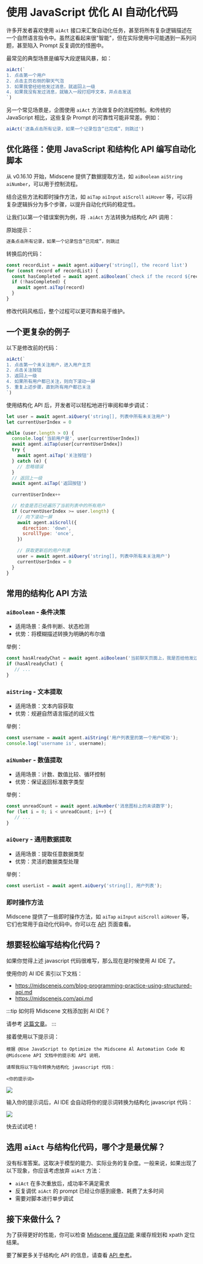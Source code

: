 # 使用 JavaScript 优化 AI 自动化代码

许多开发者喜欢使用 `aiAct` 接口来汇聚自动化任务，甚至将所有复杂逻辑描述在一个自然语言指令中。虽然这看起来很"智能"，但在实际使用中可能遇到一系列问题，甚至陷入 Prompt 反复调优的怪圈中。

最常见的典型场景是编写大段逻辑风暴，如：

```javascript
aiAct(`
1. 点击第一个用户
2. 点击主页右侧的聊天气泡
3. 如果我曾经给他发过消息，就返回上一级
4. 如果我没有发过消息，就输入一段打招呼文本，并点击发送
`)
```

另一个常见场景是，企图使用 `aiAct` 方法做复杂的流程控制。和传统的 JavaScript 相比，这些复杂 Prompt 的可靠性可能非常差。例如：

```javascript
aiAct('逐条点击所有记录，如果一个记录包含“已完成”，则跳过')
```

## 优化路径：使用 JavaScript 和结构化 API 编写自动化脚本

从 v0.16.10 开始，Midscene 提供了数据提取方法，如 `aiBoolean` `aiString` `aiNumber`，可以用于控制流程。

结合这些方法和即时操作方法，如 `aiTap` `aiInput` `aiScroll` `aiHover` 等，可以将复杂逻辑拆分为多个步骤，以提升自动化代码的稳定性。

让我们以第一个错误案例为例，将 `.aiAct` 方法转换为结构化 API 调用：

原始提示：

```txt
逐条点击所有记录，如果一个记录包含“已完成”，则跳过
```

转换后的代码：

```javascript
const recordList = await agent.aiQuery('string[], the record list')
for (const record of recordList) {
  const hasCompleted = await agent.aiBoolean(`check if the record ${record}" contains the text "completed"`)
  if (!hasCompleted) {
    await agent.aiTap(record)
  }
}
```

修改代码风格后，整个过程可以更可靠和易于维护。

## 一个更复杂的例子

以下是修改前的代码：

```javascript
aiAct(`
1. 点击第一个未关注用户，进入用户主页
2. 点击关注按钮
3. 返回上一级
4. 如果所有用户都已关注，则向下滚动一屏
5. 重复上述步骤，直到所有用户都已关注
`)
```

使用结构化 API 后，开发者可以轻松地进行审阅和单步调试：

```javascript
let user = await agent.aiQuery('string[], 列表中所有未关注用户')
let currentUserIndex = 0

while (user.length > 0) {
  console.log('当前用户是', user[currentUserIndex])
  await agent.aiTap(user[currentUserIndex])
  try {
    await agent.aiTap('关注按钮')
  } catch (e) {
    // 忽略错误
  }
  // 返回上一级
  await agent.aiTap('返回按钮')
  
  currentUserIndex++

  // 检查是否已经遍历了当前列表中的所有用户
  if (currentUserIndex >= user.length) {
    // 向下滚动一屏
    await agent.aiScroll({
      direction: 'down',
      scrollType: 'once',
    })
    
    // 获取更新后的用户列表
    user = await agent.aiQuery('string[], 列表中所有未关注用户')
    currentUserIndex = 0
  }
}
```

## 常用的结构化 API 方法

### `aiBoolean` - 条件决策

* 适用场景：条件判断、状态检测
* 优势：将模糊描述转换为明确的布尔值

举例：
```javascript
const hasAlreadyChat = await agent.aiBoolean('当前聊天页面上，我是否给他发过消息');
if (hasAlreadyChat) {
   // ...
}
```

### `aiString` - 文本提取 

* 适用场景：文本内容获取
* 优势：规避自然语言描述的歧义性

举例：
```javascript
const username = await agent.aiString('用户列表里的第一个用户昵称');
console.log('username is', username);
```

### `aiNumber` - 数值提取

* 适用场景：计数、数值比较、循环控制
* 优势：保证返回标准数字类型

举例：
```javascript
const unreadCount = await agent.aiNumber('消息图标上的未读数字');
for (let i = 0; i < unreadCount; i++) {
   // ...
}
``` 

### `aiQuery` - 通用数据提取

* 适用场景：提取任意数据类型
* 优势：灵活的数据类型处理

举例：
```javascript
const userList = await agent.aiQuery('string[], 用户列表');
```

### 即时操作方法

Midscene 提供了一些即时操作方法，如 `aiTap` `aiInput` `aiScroll` `aiHover` 等，它们也常用于自动化代码中。你可以在 [API](./api.mdx) 页面查看。

## 想要轻松编写结构化代码？

如果你觉得上述 javascript 代码很难写，那么现在是时候使用 AI IDE 了。

使用你的 AI IDE 索引以下文档：

- https://midscenejs.com/blog-programming-practice-using-structured-api.md
- https://midscenejs.com/api.md

:::tip
如何将 Midscene 文档添加到 AI IDE？

请参考 [这篇文章](./llm-txt.mdx#usage)。
:::

接着使用以下提示词：

```
根据 @Use JavaScript to Optimize the Midscene Al Automation Code 和 @Midscene API 文档中的提示和 API 说明，

请帮我将以下指令转换为结构化 javascript 代码：

<你的提示词>
```

![](/blog/ai-ide-convert-prompt.png)

输入你的提示词后，AI IDE 会自动将你的提示词转换为结构化 javascript 代码：

![](/blog/ai-ide-convert-prompt-result.png)

快去试试吧！

## 选用 `aiAct` 与结构化代码，哪个才是最优解？

没有标准答案。这取决于模型的能力、实际业务的复杂度。一般来说，如果出现了以下现象，你应该考虑放弃 `aiAct` 方法：

- `aiAct` 在多次重放后，成功率不满足需求
- 反复调优 `aiAct` 的 prompt 已经让你感到疲惫、耗费了太多时间
- 需要对脚本进行单步调试

## 接下来做什么？

为了获得更好的性能，你可以检查 [Midscene 缓存功能](./caching) 来缓存规划和 xpath 定位结果。

要了解更多关于结构化 API 的信息，请查看 [API 参考](./api.mdx)。
